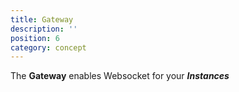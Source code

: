 ```yaml
---
title: Gateway
description: ''
position: 6
category: concept
---
```


The **Gateway** enables Websocket for your ***Instances***
